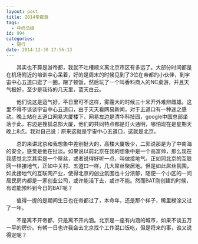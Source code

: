 ```yaml
---
layout: post
title: 2014帝都游
tags:
  - 年终总结
id: 994
categories:
  - 随行
date: 2014-12-30 17:56:13
---
```


　　其实也不算是游帝都，我就不吐槽顺义离北京市区有多远了。大部分时间都是在机场附近的培训中心呆着，好的是周末的时候见到了3位在帝都的小伙伴，到宇宙中心五道口逛了一圈，蹭了顿饭，然后玩了一个叫香料商人的NC桌游，并且天气极好，至少是我待的几天里，蓝天白云。

　　他们说这是运气好，平日里可不这样，雾霾大的时候三十米开外难辨雌雄。这里不得不谈谈宇宙中心五道口，由于天天看网易新闻，对于五道口有一种迷之感动。晚上站在五道口网易大厦楼下，网易左边是清华科技园，google中国总部坐落于此，右边是搜狐总部大厦，他们的共同特点都是灯火通明，哪怕现在是星期天晚上8点。我对自己说：原来这就是宇宙中心五道口，这就是北京。

<!--more -->

　　总的来讲北京和我想象中差别挺大的，高楼大厦极少，二郭说那是为了中南海的安全，感觉是他在扯淡。如果说以前北京在我的想象中是一个高富帅，那么现在我感觉北京其实是一个屌丝，或者说得好听一点，叫做接地气。正如同北京的互联网一样接地气，正如中关村、五道口一样，几大屌丝聚居地。但是如此屌丝氛围，如此接地气的互联网产业，使得北京的创业氛围也十分浓郁，随便一个小区的一间居民房内都是一家创业公司，或许能活下去，或许不能。然而BAT刚创建的时候，有谁能预料到今日的BAT呢？

　　值得一提的是期间生日也在帝都过了，本命年，还是那个样子，稀里糊涂又过了一年。

　　不是离不开帝都，只是离不开内涵。北京是一座有内涵的城市，如果不谈五万一平的房价。有朝一日也许我会去北京找个工作混口饭吃，但是将来的事，谁又说得定呢？